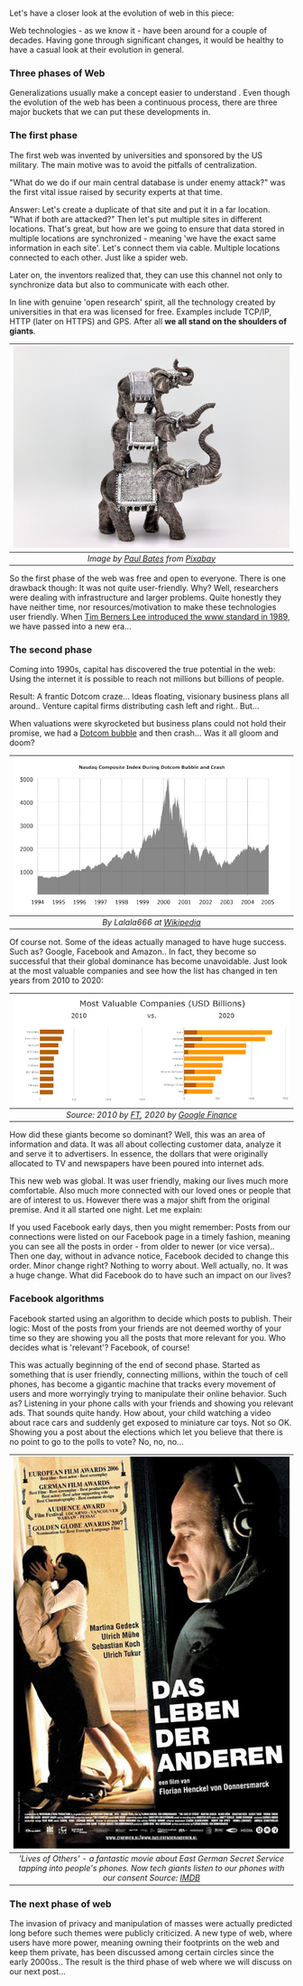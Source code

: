 Let's have a closer look at the evolution of web in this piece:

Web technologies - as we know it - have been around for a couple of decades. Having gone through significant changes, it would be healthy to have a casual look at their evolution in general.  

### Three phases of Web
Generalizations usually make a concept easier to understand . Even though the evolution of the web has been a continuous process, there are three major buckets that we can put these developments in. 

### The first phase
The first web was invented by universities and sponsored by the US military. The main motive was to avoid the pitfalls of centralization. 

"What do we do if our main central database is under enemy attack?" was the first vital issue raised by security experts at that time.  

Answer: Let's create a duplicate of that site and put it in a far location. "What if both are attacked?" Then let's put multiple sites in different locations. That's great, but how are we going to ensure that data stored in multiple locations are synchronized - meaning 'we have the exact same information in each site'. Let's connect them via cable. Multiple locations connected to each other. Just like a spider web. 

Later on, the inventors realized that, they can use this channel not only to synchronize data but also to communicate with each other. 

In line with genuine 'open research' spirit, all the technology created by universities in that era was licensed for free. Examples include TCP/IP, HTTP (later on HTTPS) and GPS. After all **we all stand on the shoulders of giants**. 

| ![three_elephants](/assets/ornament-4729903_800.jpg)|
|:--:| 
| *Image by [Paul Bates](https://pixabay.com/users/pbat34-14092788/) from [Pixabay](https://pixabay.com/)*|

So the first phase of the web was free and open to everyone. There is one drawback though: It was not quite user-friendly. Why? Well, researchers were dealing with infrastructure and larger problems. Quite honestly they have neither time, nor resources/motivation to make these technologies user friendly. When [Tim Berners Lee introduced the www standard in 1989](https://en.wikipedia.org/wiki/History_of_the_World_Wide_Web), we have passed into a new era...   

### The second phase
Coming into 1990s, capital has discovered the true potential in the web: Using the internet it is possible to reach not millions but billions of people. 

Result: A frantic Dotcom craze... Ideas floating, visionary business plans all around.. Venture capital firms distributing cash left and right.. But... 

When valuations were skyrocketed but business plans could not hold their promise, we had a [Dotcom bubble](https://en.wikipedia.org/wiki/Dot-com_bubble) and then crash... Was it all gloom and doom?

| ![dotcom_bubble_and_crash](/assets/dotcom_bubble_and_crash_800.jpg)|
|:--:| 
| *By Lalala666 at [Wikipedia](https://commons.wikimedia.org/w/index.php?curid=3189816)*|

Of course not. Some of the ideas actually managed to have huge success. Such as? Google, Facebook and Amazon.. In fact, they become so successful that their global dominance has become unavoidable. Just look at the most valuable companies and see how the list has changed in ten years from 2010 to 2020: 

| ![most_valuables](/assets/top_10_2010_2020_800.jpg)|
|:--:| 
| *Source: 2010 by [FT](https://www.ft.com/content/3e2e2c2a-68bc-11df-96f1-00144feab49a), 2020 by [Google Finance](https://www.google.com/finance)*|

How did these giants become so dominant? Well, this was an area of information and data. It was all about collecting customer data, analyze it and serve it to advertisers. In essence, the dollars that were originally allocated to TV and newspapers have been poured into internet ads. 

This new web was global. It was user friendly, making our lives much more comfortable. Also much more connected with our loved ones or people that are of interest to us.  However there was a major shift from the original premise. And it all started one night. Let me explain:

If you used Facebook early days, then you might remember: Posts from our connections were listed on our Facebook page in a timely fashion, meaning you can see all the posts in order - from older to newer (or vice versa).. Then one day, without in advance notice, Facebook decided to change this order. Minor change right? Nothing to worry about. Well actually, no. It was a huge change. What did Facebook do to have such an impact on our lives?

### Facebook algorithms 

Facebook started using an algorithm to decide which posts to publish. Their logic: Most of the posts from your friends are not deemed worthy of your time so they are showing you all the posts that more relevant for you. Who decides what is 'relevant'? Facebook, of course!

This was actually beginning of the end of second phase. Started as something that is user friendly, connecting millions, within the touch of cell phones, has become a gigantic machine that tracks every movement of users and more worryingly trying to manipulate their online behavior. Such as? Listening in your phone calls with your friends and showing you relevant ads. That sounds quite handy. How about, your child watching a video about race cars and suddenly get exposed to miniature car toys. Not so OK. Showing you a post about the elections which let you believe that there is no point to go to the polls to vote? No, no, no... 

| ![lives_of_others](/assets/lives_of_others_800.jpg)|
|:--:| 
| *'Lives of Others' - a fantastic movie about East German Secret Service tapping into people's phones. Now tech giants listen to our phones with our consent  Source: [IMDB](https://www.imdb.com/title/tt0405094/mediaviewer/rm673410048/)*|

### The next phase of web

The invasion of privacy and manipulation of masses were actually predicted long before such themes were publicly criticized. A new type of web, where users have more power, meaning owning their footprints on the web and keep them private, has been discussed among certain circles since the early 2000ss.. The result is the third phase of web where we will discuss on our next post... 
